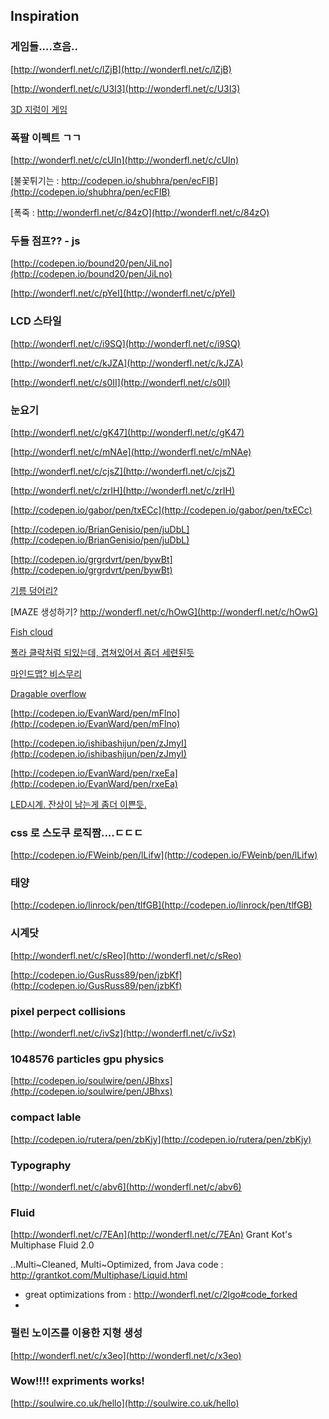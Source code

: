 ## Inspiration

### 게임들....흐음..

[http://wonderfl.net/c/lZjB](http://wonderfl.net/c/lZjB)

[http://wonderfl.net/c/U3I3](http://wonderfl.net/c/U3I3)

[3D 지렁이 게임](http://dl.dropboxusercontent.com/u/20175575/site/flashmafia/qbs.02.LCD/index.html)


### 폭팔 이펙트 ㄱㄱ

[http://wonderfl.net/c/cUIn](http://wonderfl.net/c/cUIn)

[불꽃튀기는 : http://codepen.io/shubhra/pen/ecFIB](http://codepen.io/shubhra/pen/ecFIB)

[폭죽 : http://wonderfl.net/c/84zO](http://wonderfl.net/c/84zO)


### 두들 점프?? - js

[http://codepen.io/bound20/pen/JiLno](http://codepen.io/bound20/pen/JiLno)


[http://wonderfl.net/c/pYeI](http://wonderfl.net/c/pYeI)


### LCD 스타일 

[http://wonderfl.net/c/i9SQ](http://wonderfl.net/c/i9SQ)

[http://wonderfl.net/c/kJZA](http://wonderfl.net/c/kJZA)

[http://wonderfl.net/c/s0II](http://wonderfl.net/c/s0II)


### 눈요기

[http://wonderfl.net/c/gK47](http://wonderfl.net/c/gK47)

[http://wonderfl.net/c/mNAe](http://wonderfl.net/c/mNAe)

[http://wonderfl.net/c/cjsZ](http://wonderfl.net/c/cjsZ)

[http://wonderfl.net/c/zrIH](http://wonderfl.net/c/zrIH)

[http://codepen.io/gabor/pen/txECc](http://codepen.io/gabor/pen/txECc)

[http://codepen.io/BrianGenisio/pen/juDbL](http://codepen.io/BrianGenisio/pen/juDbL)

[http://codepen.io/grgrdvrt/pen/bywBt](http://codepen.io/grgrdvrt/pen/bywBt)

[기름 덩어리?](http://dl.dropboxusercontent.com/u/20175575/site/flashmafia/mooflow.02/index.html)

[MAZE 생성하기? http://wonderfl.net/c/hOwG](http://wonderfl.net/c/hOwG)

[Fish cloud](http://wonderfl.net/c/iGnr)

[폴라 클락처럼 되있는데, 겹쳐있어서 좀더 세련된듯](http://codepen.io/Synvox/pen/zFgps)

[마인드맵? 비스무리](http://codepen.io/planetoftheweb/pen/CdqcD)

[Dragable overflow](http://codepen.io/pouretrebelle/pen/cxLDh)

[http://codepen.io/EvanWard/pen/mFlno](http://codepen.io/EvanWard/pen/mFlno)

[http://codepen.io/ishibashijun/pen/zJmyI](http://codepen.io/ishibashijun/pen/zJmyI)

[http://codepen.io/EvanWard/pen/rxeEa](http://codepen.io/EvanWard/pen/rxeEa)

[LED시계. 잔상이 남는게 좀더 이쁜듯.](http://codepen.io/ShamsulAmry/pen/Kmzcs)


### css 로 스도쿠 로직짬....ㄷㄷㄷ

[http://codepen.io/FWeinb/pen/lLifw](http://codepen.io/FWeinb/pen/lLifw)

### 태양

[http://codepen.io/linrock/pen/tlfGB](http://codepen.io/linrock/pen/tlfGB)


### 시계닷

[http://wonderfl.net/c/sReo](http://wonderfl.net/c/sReo)

[http://codepen.io/GusRuss89/pen/jzbKf](http://codepen.io/GusRuss89/pen/jzbKf)


### pixel perpect collisions

[http://wonderfl.net/c/ivSz](http://wonderfl.net/c/ivSz)


### 1048576 particles gpu physics

[http://codepen.io/soulwire/pen/JBhxs](http://codepen.io/soulwire/pen/JBhxs)


### compact lable
[http://codepen.io/rutera/pen/zbKjy](http://codepen.io/rutera/pen/zbKjy)

### Typography
[http://wonderfl.net/c/abv6](http://wonderfl.net/c/abv6)


### Fluid
[http://wonderfl.net/c/7EAn](http://wonderfl.net/c/7EAn)
Grant Kot's Multiphase Fluid 2.0

..Multi~Cleaned, Multi~Optimized, from Java code : http://grantkot.com/Multiphase/Liquid.html

+ great optimizations from : http://wonderfl.net/c/2lgo#code_forked
+ 

### 펄린 노이즈를 이용한 지형 생성
[http://wonderfl.net/c/x3eo](http://wonderfl.net/c/x3eo)


### Wow!!!! expriments works!
[http://soulwire.co.uk/hello](http://soulwire.co.uk/hello)
